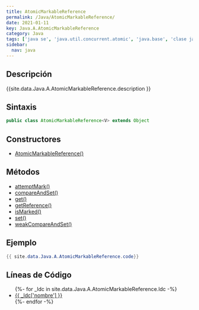 ```yaml
---
title: AtomicMarkableReference
permalink: /Java/AtomicMarkableReference/
date: 2021-01-11
key: Java.A.AtomicMarkableReference
category: Java
tags: ['java se', 'java.util.concurrent.atomic', 'java.base', 'clase java', 'Java 1.5']
sidebar: 
  nav: java
---
```


## Descripción
{{site.data.Java.A.AtomicMarkableReference.description }}

## Sintaxis
~~~java
public class AtomicMarkableReference<V> extends Object
~~~

## Constructores
* [AtomicMarkableReference()](/Java/AtomicMarkableReference/AtomicMarkableReference/)

## Métodos
* [attemptMark()](/Java/AtomicMarkableReference/attemptMark)
* [compareAndSet()](/Java/AtomicMarkableReference/compareAndSet)
* [get()](/Java/AtomicMarkableReference/get)
* [getReference()](/Java/AtomicMarkableReference/getReference)
* [isMarked()](/Java/AtomicMarkableReference/isMarked)
* [set()](/Java/AtomicMarkableReference/set)
* [weakCompareAndSet()](/Java/AtomicMarkableReference/weakCompareAndSet)

## Ejemplo
~~~java
{{ site.data.Java.A.AtomicMarkableReference.code}}
~~~

## Líneas de Código
<ul>
{%- for _ldc in site.data.Java.A.AtomicMarkableReference.ldc -%}
   <li>
       <a href="{{_ldc['url'] }}">{{ _ldc['nombre'] }}</a>
   </li>
{%- endfor -%}
</ul>

